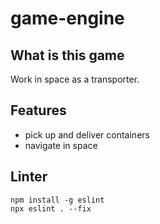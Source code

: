 # game-engine

## What is this game

Work in space as a transporter.

## Features

-   pick up and deliver containers
-   navigate in space


## Linter

```
npm install -g eslint
npx eslint . --fix
```

